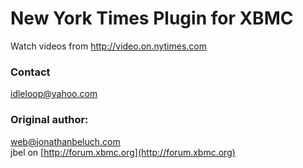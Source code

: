 New York Times Plugin for XBMC
==============================

Watch videos from http://video.on.nytimes.com

### Contact

idleloop@yahoo.com

### Original author:

web@jonathanbeluch.com  
jbel on [http://forum.xbmc.org](http://forum.xbmc.org)
